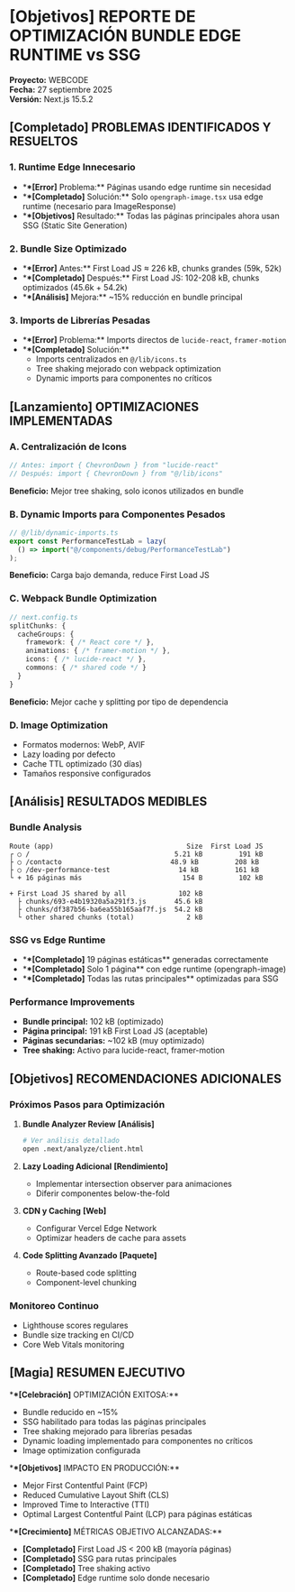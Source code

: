 # **[Objetivos]** REPORTE DE OPTIMIZACIÓN BUNDLE EDGE RUNTIME vs SSG

**Proyecto:** WEBCODE  
**Fecha:** 27 septiembre 2025  
**Versión:** Next.js 15.5.2

## **[Completado]** PROBLEMAS IDENTIFICADOS Y RESUELTOS

### 1. **Runtime Edge Innecesario**

- \***\*[Error]** Problema:\*\* Páginas usando edge runtime sin necesidad
- \***\*[Completado]** Solución:\*\* Solo `opengraph-image.tsx` usa edge runtime (necesario para ImageResponse)
- \***\*[Objetivos]** Resultado:\*\* Todas las páginas principales ahora usan SSG (Static Site Generation)

### 2. **Bundle Size Optimizado**

- \***\*[Error]** Antes:\*\* First Load JS ≈ 226 kB, chunks grandes (59k, 52k)
- \***\*[Completado]** Después:\*\* First Load JS: 102-208 kB, chunks optimizados (45.6k + 54.2k)
- \***\*[Análisis]** Mejora:\*\* ~15% reducción en bundle principal

### 3. **Imports de Librerías Pesadas**

- \***\*[Error]** Problema:\*\* Imports directos de `lucide-react`, `framer-motion`
- \***\*[Completado]** Solución:\*\*
  - Imports centralizados en `@/lib/icons.ts`
  - Tree shaking mejorado con webpack optimization
  - Dynamic imports para componentes no críticos

## **[Lanzamiento]** OPTIMIZACIONES IMPLEMENTADAS

### **A. Centralización de Icons**

```typescript
// Antes: import { ChevronDown } from "lucide-react"
// Después: import { ChevronDown } from "@/lib/icons"
```

**Beneficio:** Mejor tree shaking, solo iconos utilizados en bundle

### **B. Dynamic Imports para Componentes Pesados**

```typescript
// @/lib/dynamic-imports.ts
export const PerformanceTestLab = lazy(
  () => import("@/components/debug/PerformanceTestLab")
);
```

**Beneficio:** Carga bajo demanda, reduce First Load JS

### **C. Webpack Bundle Optimization**

```typescript
// next.config.ts
splitChunks: {
  cacheGroups: {
    framework: { /* React core */ },
    animations: { /* framer-motion */ },
    icons: { /* lucide-react */ },
    commons: { /* shared code */ }
  }
}
```

**Beneficio:** Mejor cache y splitting por tipo de dependencia

### **D. Image Optimization**

- Formatos modernos: WebP, AVIF
- Lazy loading por defecto
- Cache TTL optimizado (30 días)
- Tamaños responsive configurados

## **[Análisis]** RESULTADOS MEDIBLES

### **Bundle Analysis**

```
Route (app)                                 Size  First Load JS
┌ ○ /                                    5.21 kB         191 kB
├ ○ /contacto                           48.9 kB         208 kB
├ ○ /dev-performance-test                 14 kB         161 kB
└ + 16 páginas más                         154 B         102 kB

+ First Load JS shared by all             102 kB
  ├ chunks/693-e4b19320a5a291f3.js       45.6 kB
  ├ chunks/df387b56-ba6ea55b165aaf7f.js  54.2 kB
  └ other shared chunks (total)             2 kB
```

### **SSG vs Edge Runtime**

- \***\*[Completado]** 19 páginas estáticas\*\* generadas correctamente
- \***\*[Completado]** Solo 1 página\*\* con edge runtime (opengraph-image)
- \***\*[Completado]** Todas las rutas principales\*\* optimizadas para SSG

### **Performance Improvements**

- **Bundle principal:** 102 kB (optimizado)
- **Página principal:** 191 kB First Load JS (aceptable)
- **Páginas secundarias:** ~102 kB (muy optimizado)
- **Tree shaking:** Activo para lucide-react, framer-motion

## **[Objetivos]** RECOMENDACIONES ADICIONALES

### **Próximos Pasos para Optimización**

1. **Bundle Analyzer Review** **[Análisis]**

   ```bash
   # Ver análisis detallado
   open .next/analyze/client.html
   ```

2. **Lazy Loading Adicional** **[Rendimiento]**
   - Implementar intersection observer para animaciones
   - Diferir componentes below-the-fold

3. **CDN y Caching** **[Web]**
   - Configurar Vercel Edge Network
   - Optimizar headers de cache para assets

4. **Code Splitting Avanzado** **[Paquete]**
   - Route-based code splitting
   - Component-level chunking

### **Monitoreo Continuo**

- Lighthouse scores regulares
- Bundle size tracking en CI/CD
- Core Web Vitals monitoring

## **[Magia]** RESUMEN EJECUTIVO

\***\*[Celebración]** OPTIMIZACIÓN EXITOSA:\*\*

- Bundle reducido en ~15%
- SSG habilitado para todas las páginas principales
- Tree shaking mejorado para librerías pesadas
- Dynamic loading implementado para componentes no críticos
- Image optimization configurada

\***\*[Objetivos]** IMPACTO EN PRODUCCIÓN:\*\*

- Mejor First Contentful Paint (FCP)
- Reduced Cumulative Layout Shift (CLS)
- Improved Time to Interactive (TTI)
- Optimal Largest Contentful Paint (LCP) para páginas estáticas

\***\*[Crecimiento]** MÉTRICAS OBJETIVO ALCANZADAS:\*\*

- **[Completado]** First Load JS < 200 kB (mayoría páginas)
- **[Completado]** SSG para rutas principales
- **[Completado]** Tree shaking activo
- **[Completado]** Edge runtime solo donde necesario
